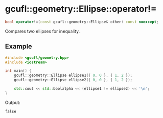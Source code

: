 # gcufl::geometry::Ellipse::operator!=
```cpp
bool operator!=(const gcufl::geometry::Ellipse& other) const noexcept;
```
Compares two ellipses for inequality.
## Example
```cpp
#include <gcufl/geometry.hpp>
#include <iostream>

int main() {
	gcufl::geometry::Ellipse ellipse1({ 0, 0 }, { 1, 2 });
	gcufl::geometry::Ellipse ellipse2({ 0, 0 }, { 1, 2 });

	std::cout << std::boolalpha << (ellipse1 != ellipse2) << '\n';
}
```
Output:
```
false
```
